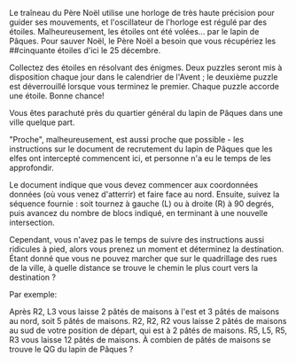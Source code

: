 Le traîneau du Père Noël utilise une horloge de très haute précision pour guider ses mouvements, et l'oscillateur de l'horloge est régulé par des étoiles. Malheureusement, les étoiles ont été volées... par le lapin de Pâques. Pour sauver Noël, le Père Noël a besoin que vous récupériez les ##cinquante étoiles d'ici le 25 décembre.

Collectez des étoiles en résolvant des énigmes. Deux puzzles seront mis à disposition chaque jour dans le calendrier de l'Avent ; le deuxième puzzle est déverrouillé lorsque vous terminez le premier. Chaque puzzle accorde une étoile. Bonne chance!

Vous êtes parachuté près du quartier général du lapin de Pâques dans une ville quelque part. 

"Proche", malheureusement, est aussi proche que possible - les instructions sur le document de recrutement
 du lapin de Pâques que les elfes ont intercepté commencent ici, et personne n'a eu le temps de les approfondir.

Le document indique que vous devez commencer aux coordonnées données
 (où vous venez d'atterrir) et faire face au nord. 
 Ensuite, suivez la séquence fournie : soit tournez à gauche (L) ou à droite (R) à 90 degrés, puis avancez du nombre de blocs indiqué, en terminant à une nouvelle intersection.

Cependant, vous n'avez pas le temps de suivre des instructions aussi ridicules à pied, alors vous prenez un moment et déterminez la destination. Étant donné que vous ne pouvez marcher que sur le quadrillage des rues de la ville, à quelle distance se trouve le chemin le plus court vers la destination ?

Par exemple:

Après R2, L3 vous laisse 2 pâtés de maisons à l'est et 3 pâtés de maisons au nord, soit 5 pâtés de maisons.
R2, R2, R2 vous laisse 2 pâtés de maisons au sud de votre position de départ, qui est à 2 pâtés de maisons.
R5, L5, R5, R3 vous laisse 12 pâtés de maisons.
À combien de pâtés de maisons se trouve le QG du lapin de Pâques ?
